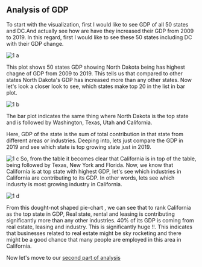 ## Analysis of GDP 

To start with the visualization, first I would like to see GDP of all 50 states and DC.And actually see how are have they increased their GDP from 2009 to 2019. In this regard, first I would like to see these 50 states including DC with their GDP change.

![1 a](https://user-images.githubusercontent.com/74025005/98322336-2a0d7a00-1fb5-11eb-94f0-35fd2e5833c3.png)

This plot shows 50 states GDP showing North Dakota being has highest chagne of GDP from 2009 to 2019. This tells us that compared to other states North Dakota's GDP has increased more than any other states. Now let's look a closer look to see, which states make top 20 in the list in bar plot.

![1 b](https://user-images.githubusercontent.com/74025005/98324301-e1a48b00-1fb9-11eb-92ed-cc2ec8827dd9.png)

The bar plot indicates the same thing where North Dakota is the top state and is followed by Washington, Texas, Utah and California. 

Here, GDP of the state is the sum of total contribution in that state from different areas or industries. Deeping into, lets just compare the GDP in 2019 and see which state is top growing state just in 2019. 

![1 c](https://user-images.githubusercontent.com/74025005/98324713-ffbebb00-1fba-11eb-8a44-fe27721ef4d5.png)
So, from the table it becomes clear that California is in top of the table, being followed by Texas, New York and Florida. Now, we know that California is at top state with highest GDP, let's see which industries in California are contributing to its GDP. In other words, lets see which indusrty is most growing industry in California.

![1 d](https://user-images.githubusercontent.com/74025005/98325124-10236580-1fbc-11eb-9965-86cebc1cc539.png)


From this dought-not shaped pie-chart , we can see that to rank California as the top state in GDP, Real state, rental and leasing is contributing significantly more than any other industries. 40% of its GDP is coming from real estate, leasing and industry. This is significantly huge !!. This indicates that businesses related to real estate might be sky rocketing and there might be a good chance that many people are employed in this area in California. 

Now let's move to our [second part of analysis]( )
